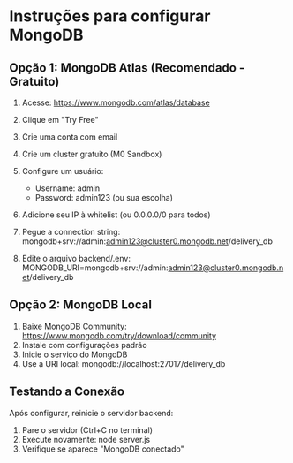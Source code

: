 # Instruções para configurar MongoDB

## Opção 1: MongoDB Atlas (Recomendado - Gratuito)

1. Acesse: https://www.mongodb.com/atlas/database
2. Clique em "Try Free"
3. Crie uma conta com email
4. Crie um cluster gratuito (M0 Sandbox)
5. Configure um usuário:
   - Username: admin
   - Password: admin123 (ou sua escolha)
6. Adicione seu IP à whitelist (ou 0.0.0.0/0 para todos)
7. Pegue a connection string:
   mongodb+srv://admin:admin123@cluster0.mongodb.net/delivery_db

8. Edite o arquivo backend/.env:
   MONGODB_URI=mongodb+srv://admin:admin123@cluster0.mongodb.net/delivery_db

## Opção 2: MongoDB Local

1. Baixe MongoDB Community: https://www.mongodb.com/try/download/community
2. Instale com configurações padrão
3. Inicie o serviço do MongoDB
4. Use a URI local: mongodb://localhost:27017/delivery_db

## Testando a Conexão

Após configurar, reinicie o servidor backend:
1. Pare o servidor (Ctrl+C no terminal)
2. Execute novamente: node server.js
3. Verifique se aparece "MongoDB conectado"